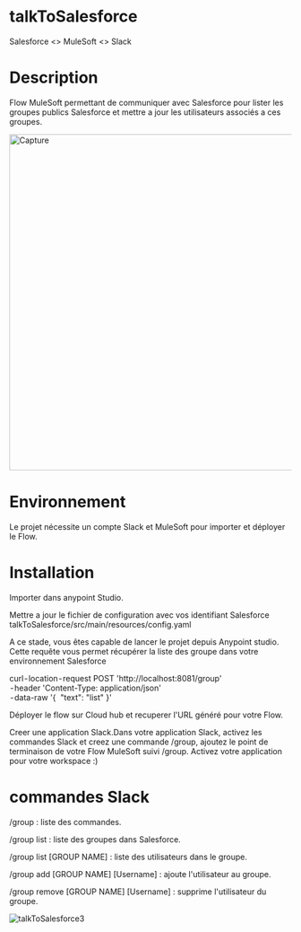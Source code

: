 # talkToSalesforce
Salesforce &lt;> MuleSoft &lt;> Slack

# Description
Flow MuleSoft permettant de communiquer avec Salesforce pour lister les groupes publics Salesforce et mettre a jour les utilisateurs associés a ces groupes.


<img width="599" alt="Capture" src="https://user-images.githubusercontent.com/16212644/102120451-dbb88a00-3e42-11eb-96de-3d1f6d2aa911.PNG">


# Environnement
Le projet nécessite un compte Slack et MuleSoft pour importer et déployer le Flow. 


# Installation
Importer dans anypoint Studio.

Mettre a jour le fichier de configuration avec vos identifiant Salesforce talkToSalesforce/src/main/resources/config.yaml 

A ce stade, vous êtes capable de lancer le projet depuis Anypoint studio.
Cette requête vous permet récupérer la liste des groupe dans votre environnement Salesforce

curl - location - request POST 'http://localhost:8081/group' \
 - header 'Content-Type: application/json' \
 - data-raw '{
 "text": "list"
}'

Déployer le flow sur Cloud hub et recuperer l'URL généré pour votre Flow. 


Creer une application Slack.Dans votre application Slack, activez les commandes Slack et creez une commande /group, ajoutez le point de terminaison de votre Flow MuleSoft suivi /group.
Activez votre application pour votre workspace :)

# commandes Slack

/group : liste des commandes.

/group list : liste des groupes dans Salesforce.

/group list [GROUP NAME] : liste des utilisateurs dans le groupe.

/group add [GROUP NAME] [Username] : ajoute l'utilisateur au groupe.

/group remove [GROUP NAME] [Username] : supprime l'utilisateur du groupe.

![talkToSalesforce3](https://user-images.githubusercontent.com/16212644/102120559-0276c080-3e43-11eb-9a80-5bac7bc78353.gif)



